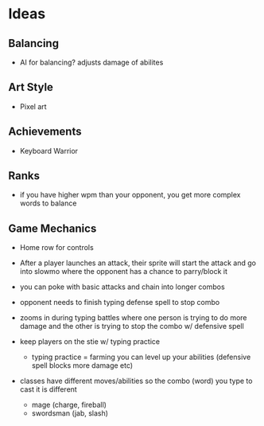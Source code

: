 # Ideas

## Balancing

- AI for balancing? adjusts damage of abilites

## Art Style

- Pixel art

## Achievements

- Keyboard Warrior

## Ranks

- if you have higher wpm than your opponent, you get more complex words to balance

## Game Mechanics

- Home row for controls
- After a player launches an attack, their sprite will start the attack and go into slowmo
  where the opponent has a chance to parry/block it

- you can poke with basic attacks and chain into longer combos
- opponent needs to finish typing defense spell to stop combo
- zooms in during typing battles where one person is trying to do more damage and the other
  is trying to stop the combo w/ defensive spell
- keep players on the stie w/ typing practice
  - typing practice = farming you can level up your abilities (defensive spell blocks more damage etc)
- classes have different moves/abilities so the combo (word) you type to cast it is different
  - mage (charge, fireball)
  - swordsman (jab, slash)
